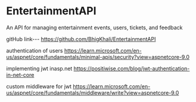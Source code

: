 # EntertainmentAPI
 An API for managing entertainment events, users, tickets, and feedback


gitHub link--- https://github.com/BhigKhali/EntertainmentAPI

authentication of users https://learn.microsoft.com/en-us/aspnet/core/fundamentals/minimal-apis/security?view=aspnetcore-9.0

implementing jwt inasp.net https://positiwise.com/blog/jwt-authentication-in-net-core

custom middleware for jwt https://learn.microsoft.com/en-us/aspnet/core/fundamentals/middleware/write?view=aspnetcore-9.0

